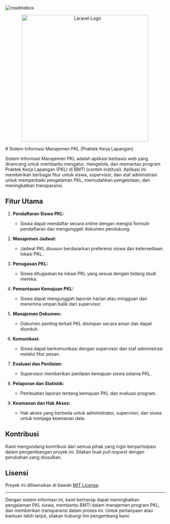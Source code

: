 ![readmebox](https://github.com/porn-codex/Java79/assets/106463487/c7327c43-75d7-4e9b-b818-b96648559d97)
<p align="center"><a href="https://laravel.com" target="_blank"><img src="https://raw.githubusercontent.com/laravel/art/master/logo-lockup/5%20SVG/2%20CMYK/1%20Full%20Color/laravel-logolockup-cmyk-red.svg" width="400" alt="Laravel Logo"></a></p>
# Sistem Informasi Manajemen PKL (Praktek Kerja Lapangan)

Sistem Informasi Manajemen PKL adalah aplikasi berbasis web yang dirancang untuk membantu mengatur, mengelola, dan memantau program Praktek Kerja Lapangan (PKL) di BMTI (contoh institusi). Aplikasi ini memberikan berbagai fitur untuk siswa, supervisor, dan staf administrasi untuk memperbaiki pengalaman PKL, memudahkan pengelolaan, dan meningkatkan transparansi.

## Fitur Utama

1. **Pendaftaran Siswa PKL:**
   - Siswa dapat mendaftar secara online dengan mengisi formulir pendaftaran dan mengunggah dokumen pendukung.

2. **Manajemen Jadwal:**
   - Jadwal PKL disusun berdasarkan preferensi siswa dan ketersediaan lokasi PKL.

3. **Penugasan PKL:**
   - Siswa ditugaskan ke lokasi PKL yang sesuai dengan bidang studi mereka.

4. **Pemantauan Kemajuan PKL:**
   - Siswa dapat mengunggah laporan harian atau mingguan dan menerima umpan balik dari supervisor.

5. **Manajemen Dokumen:**
   - Dokumen penting terkait PKL disimpan secara aman dan dapat diunduh.

6. **Komunikasi:**
   - Siswa dapat berkomunikasi dengan supervisor dan staf administrasi melalui fitur pesan.

7. **Evaluasi dan Penilaian:**
   - Supervisor memberikan penilaian kemajuan siswa selama PKL.

8. **Pelaporan dan Statistik:**
   - Pembuatan laporan tentang kemajuan PKL dan evaluasi program.

9. **Keamanan dan Hak Akses:**
   - Hak akses yang berbeda untuk administrator, supervisor, dan siswa untuk menjaga keamanan data.

## Kontribusi

Kami mengundang kontribusi dari semua pihak yang ingin berpartisipasi dalam pengembangan proyek ini. Silakan buat *pull request* dengan perubahan yang diusulkan.

## Lisensi

Proyek ini dilisensikan di bawah [MIT License](LICENSE).

---

Dengan sistem informasi ini, kami berharap dapat meningkatkan pengalaman PKL siswa, membantu BMTI dalam manajemen program PKL, dan memberikan transparansi dalam proses ini. Untuk pertanyaan atau bantuan lebih lanjut, silakan hubungi tim pengembang kami.
